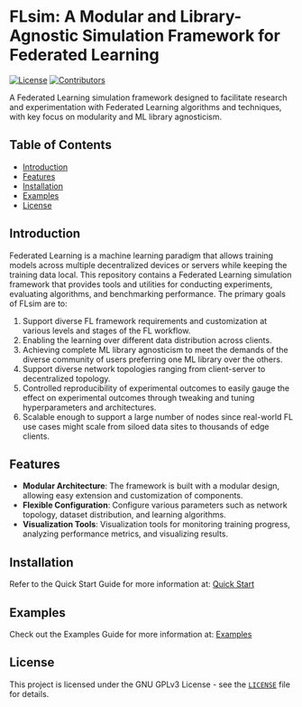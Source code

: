 # FLsim: A Modular and Library-Agnostic Simulation Framework for Federated Learning

[![License](https://img.shields.io/badge/license-GPL-blue.svg)](LICENSE) [![Contributors](https://img.shields.io/github/contributors/mukherjeearnab/FLsim)](https://github.com/mukherjeearnab/FLsim/graphs/contributors)

A Federated Learning simulation framework designed to facilitate research and experimentation with Federated Learning algorithms and techniques, with key focus on modularity and ML library agnosticism.

## Table of Contents

- [Introduction](#introduction)
- [Features](#features)
- [Installation](#installation)
- [Examples](#examples)
- [License](#license)

## Introduction

Federated Learning is a machine learning paradigm that allows training models across multiple decentralized devices or servers while keeping the training data local. This repository contains a Federated Learning simulation framework that provides tools and utilities for conducting experiments, evaluating algorithms, and benchmarking performance. The primary goals of FLsim are to:

1. Support diverse FL framework requirements and customization at various levels and stages of the FL workflow.
2. Enabling the learning over different data distribution across clients.
3. Achieving complete ML library agnosticism to meet the demands of the diverse community of users preferring one ML library over the others.
4. Support diverse network topologies ranging from client-server to decentralized topology.
5. Controlled reproducibility of experimental outcomes to easily gauge the effect on experimental outcomes through tweaking and tuning hyperparameters and architectures.
6. Scalable enough to support a large number of nodes since real-world FL use cases might scale from siloed data sites to thousands of edge clients.

## Features

- **Modular Architecture**: The framework is built with a modular design, allowing easy extension and customization of components.
- **Flexible Configuration**: Configure various parameters such as network topology, dataset distribution, and learning algorithms.
- **Visualization Tools**: Visualization tools for monitoring training progress, analyzing performance metrics, and visualizing results.

## Installation

Refer to the Quick Start Guide for more information at: [Quick Start](docs/quick-start/readme.md)

## Examples

Check out the Examples Guide for more information at: [Examples](docs/examples/readme.md)

## License

This project is licensed under the GNU GPLv3 License - see the [`LICENSE`](./LICENSE) file for details.
